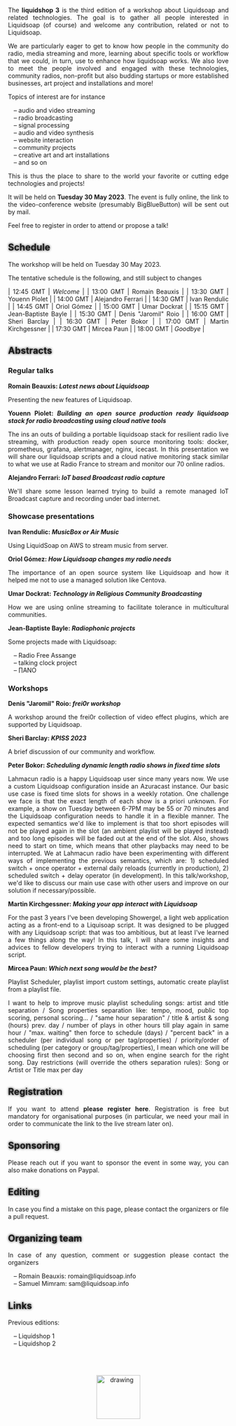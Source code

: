 The **liquidshop 3** is the third edition of a workshop about
[Liquidsoap](https://www.liquidsoap.info/) and related technologies.  The goal is
to gather all people interested in Liquidsoap (of course) and welcome any
contribution, related or not to Liquidsoap.

We are particularly eager to get to know how people in the community do radio,
media streaming and more, learning about specific tools or workflow that we
could, in turn, use to enhance how liquidsoap works. We also love to meet the
people involved and engaged with these technologies, community radios,
non-profit but also budding startups or more established businesses, art project
and installations and more!

Topics of interest are for instance

- audio and video streaming
- radio broadcasting
- signal processing
- audio and video synthesis
- website interaction
- community projects
- creative art and art installations
- and so on

This is thus the place to share to the world your favorite or cutting edge
technologies and projects!

It will be held on **Tuesday 30 May 2023**. The event is fully online, the link
to the video-conference website (presumably BigBlueButton) will be sent out by
mail.

Feel free to [register](https://forms.gle/2QZDNJUH9XdRJ5bP8) in order to attend
or propose a talk!

<!--
Presentations
-------------

Three kinds of presentations will be featured during the workshop:

- _showcase_ (15 min): a short presentation about a website / radio / art
  installation that you built using Liquidsoap or related tools
- _tech talks_ (30 min): an in-depth presentation of a technology related to
  Liquidsoap and streaming in general
- _workshop_: user-centered freeform discussions about your project or issues
  around Liquidsoap and streaming
-->

Schedule
--------

The workshop will be held on Tuesday 30 May 2023.

The tentative schedule is the following, and still subject to changes

| 12:45 GMT | _Welcome_ |
| 13:00 GMT | Romain Beauxis |
| 13:30 GMT | Youenn Piolet |
| 14:00 GMT | Alejandro Ferrari |
| 14:30 GMT | Ivan Rendulic |
| 14:45 GMT | Oriol	Gómez |
| 15:00 GMT | Umar Dockrat |
| 15:15 GMT | Jean-Baptiste Bayle |
| 15:30 GMT | Denis "Jaromil" Roio |
| 16:00 GMT | Sheri Barclay |
| 16:30 GMT | Peter	Bokor |
| 17:00 GMT | Martin Kirchgessner |
| 17:30 GMT | Mircea Paun |
| 18:00 GMT | _Goodbye_ |

Abstracts
---------

### Regular talks

**Romain Beauxis: _Latest news about Liquidsoap_**

Presenting the new features of Liquidsoap.

**Youenn Piolet: _Building an open source production ready liquidsoap stack for
radio broadcasting using cloud native tools_**

The ins an outs of building a portable liquidsoap stack for resilient radio live
streaming, with production ready open source monitoring tools: docker,
prometheus, grafana, alertmanager, nginx, icecast. In this presentation we will
share our liquidsoap scripts and a cloud native monitoring stack similar to what
we use at [Radio France](https://www.radiofrance.fr/) to stream and monitor our
70 online radios.

**Alejandro Ferrari: _IoT based Broadcast radio capture_**

We'll share some lesson learned trying to build a remote managed IoT Broadcast
capture and recording under bad internet.

### Showcase presentations

**Ivan Rendulic: _[MusicBox](https://airmusic.io) or Air Music_**

Using LiquidSoap on AWS to stream music from server.

**Oriol	Gómez: _How Liquidsoap changes my radio needs_**

The importance of an open source system like Liquidsoap and how it helped me not
to use a managed solution like Centova.

**Umar Dockrat: _Technology in Religious Community Broadcasting_**

How we are using online streaming to facilitate tolerance in multicultural
communities.

**Jean-Baptiste Bayle: _Radiophonic projects_**

Some projects made with Liquidsoap:

- [Radio Free Assange](http://p-node.org/freeassange)
- [talking clock project](http://stream.p-node.org/clock.mp3)
- [∏ANO](https://p-node.org/piano/)


### Workshops

**Denis "Jaromil" Roio: _[frei0r](https://frei0r.dyne.org/) workshop_**

A workshop around the [frei0r](https://frei0r.dyne.org/) collection of video
effect plugins, which are supported by Liquidsoap.

**Sheri Barclay: _[KPISS](https://kpiss.fm/) 2023_**

A brief discussion of our community and workflow.

**Peter	Bokor: _Scheduling dynamic length radio shows in fixed time slots_**

[Lahmacun radio](https://lahmacun.hu/) is a happy Liquidsoap user since many
years now. We use a custom Liquidsoap configuration inside an Azuracast
instance. Our basic use case is fixed time slots for shows in a weekly
rotation. One challenge we face is that the exact length of each show is a
priori unknown. For example, a show on Tuesday between 6-7PM may be 55 or 70
minutes and the Liquidsoap configuration needs to handle it in a flexible
manner. The expected semantics we'd like to implement is that too short episodes
will not be played again in the slot (an ambient playlist will be played
instead) and too long episodes will be faded out at the end of the slot. Also,
shows need to start on time, which means that other playbacks may need to be
interrupted. We at Lahmacun radio have been experimenting with different ways of
implementing the previous semantics, which are: 1) scheduled switch + once
operator + external daily reloads (currently in production), 2) scheduled
switch + delay operator (in development).  In this talk/workshop, we'd like to
discuss our main use case with other users and improve on our solution if
necessary/possible.

**Martin Kirchgessner: _Making your app interact with Liquidsoap_**

For the past 3 years I've been developing
[Showergel](https://showergel.readthedocs.io), a light web application acting as
a front-end to a Liquisoap script. It was designed to be plugged with any
Liquidsoap script: that was too ambitious, but at least I've learned a few
things along the way! In this talk, I will share some insights and advices to
fellow developers trying to interact with a running Liquidsoap script.

**Mircea Paun: _Which next song would be the best?_**

Playlist Scheduler, playlist import custom settings, automatic create playlist
from a playlist file.

I want to help to improve music playlist scheduling songs: artist and title
separation / Song properties separation like: tempo, mood, public top scoring, personal scoring... / "same hour separation" / title & artist & song (hours) prev. day / number of plays in other hours till play again in same hour / "max. waiting" then force to schedule (days) / "percent back" in a scheduler (per individual song or per tag/properties) / priority/order of scheduling (per category or group/tag/properties), I mean which one will be choosing first then second and so on, when engine search for the right song.  Day restrictions (will override the others separation rules): Song or Artist or Title max per day

Registration
------------

If you want to attend [**please register
here**](https://forms.gle/2QZDNJUH9XdRJ5bP8). Registration is free but mandatory
for organisational purposes (in particular, we need your mail in order to
communicate the link to the live stream later on).

Sponsoring
----------

Please reach out if you want to sponsor the event in some way, you can also make
[donations on Paypal](http://paypal.me/LiquidsoapMedia).

Editing
-------

In case you find a mistake on this page, please contact the organizers or [file
a pull request](https://github.com/savonet/liquidshop).

Organizing team
---------------

In case of any question, comment or suggestion please contact the organizers

- Romain Beauxis: [romain@liquidsoap.info](mailto:romain@liquidsoap.info)
- Samuel Mimram: [sam@liquidsoap.info](mailto:sam@liquidsoap.info)

Links
-----

Previous editions:

- [Liquidshop 1](../1/)
- [Liquidshop 2](../2/)

<center><a href="https://www.liquidsoap.info/"><img src="https://www.liquidsoap.info/assets/img/bottle_invert.png" alt="drawing" height="100px" style="margin-top: 50px;"/></a></center>

<style>
p {text-align: justify;}
#downloads {display: none;}
a {text-decoration: none;}
a:hover {text-decoration: underline;}
h1 {text-shadow: 0 0 10px;}
h2 {text-shadow: 0 0 5px;}
iframe {display: block; margin: auto;}
ul li {list-style-image: none;}
li {list-style-type: "– ";}
</style>

<script>
window.onload = function() {
  var date = new Date();
  var tzo = - (date.getTimezoneOffset() / 60);
  var tzs; // TZ sign

  if (tzo >= 0) { tzs = "+"; }
  else { tzs = ""; }

  document.querySelector("#schedule + p + p").innerHTML += " (all times are given in <a href='https://en.wikipedia.org/wiki/Greenwich_Mean_Time'>GMT</a>, the current GMT time is "+date.getUTCHours()+":"+date.getUTCMinutes()+" and your current timezone is GMT"+tzs+tzo+"):";
  /*
  const hours = document.querySelectorAll("#schedule + p + p + table tr td:first-child");
  hours.forEach(function(h) {
    d = new Date("Jan 23 2022 " + h.innerHTML);
    h.innerHTML += "(" + d.getHours() + ":" + d.getMinutes() + " LT)";
  });
  */
}
</script>
